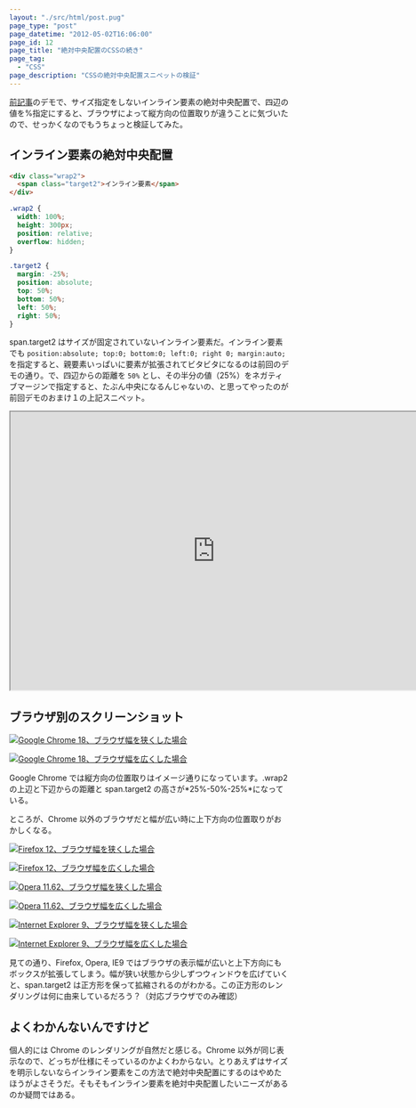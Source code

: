 ```yaml
---
layout: "./src/html/post.pug"
page_type: "post"
page_datetime: "2012-05-02T16:06:00"
page_id: 12
page_title: "絶対中央配置のCSSの続き"
page_tag:
  - "CSS"
page_description: "CSSの絶対中央配置スニペットの検証"
---
```


[前記事](/archives/11.html)のデモで、サイズ指定をしないインライン要素の絶対中央配置で、四辺の値を%指定にすると、ブラウザによって縦方向の位置取りが違うことに気づいたので、せっかくなのでもうちょっと検証してみた。

## インライン要素の絶対中央配置

```html
<div class="wrap2">
  <span class="target2">インライン要素</span>
</div>
```

```css
.wrap2 {
  width: 100%;
  height: 300px;
  position: relative;
  overflow: hidden;
}

.target2 {
  margin: -25%;
  position: absolute;
  top: 50%;
  bottom: 50%;
  left: 50%;
  right: 50%;
}
```

span.target2 はサイズが固定されていないインライン要素だ。インライン要素でも `position:absolute; top:0; bottom:0; left:0; right 0; margin:auto;` を指定すると、親要素いっぱいに要素が拡張されてビタビタになるのは前回のデモの通り。で、四辺からの距離を `50%` とし、その半分の値（25%）をネガティブマージンで指定すると、たぶん中央になるんじゃないの、と思ってやったのが前回デモのおまけ１の上記スニペット。

<iframe width="736" height="500" src="https://jsfiddle.net/wcgba6x0/embedded/result,html,css/" allowfullscreen></iframe>

## ブラウザ別のスクリーンショット

<a href="/img/inline-element-with-pointer-events-none/chrome_thin.png"><img src="/img/inline-element-with-pointer-events-none/chrome_thin.png" alt="Google Chrome 18、ブラウザ幅を狭くした場合" /></a>

<a href="/img/inline-element-with-pointer-events-none/chrome_wide.png"><img src="/img/inline-element-with-pointer-events-none/chrome_wide.png" alt="Google Chrome 18、ブラウザ幅を広くした場合" /></a>

Google Chrome では縦方向の位置取りはイメージ通りになっています。.wrap2 の上辺と下辺からの距離と span.target2 の高さが*25%-50%-25%*になっている。

ところが、Chrome 以外のブラウザだと幅が広い時に上下方向の位置取りがおかしくなる。

<a href="/img/inline-element-with-pointer-events-none/ff_thin.png"><img src="/img/inline-element-with-pointer-events-none/ff_thin.png" alt="Firefox 12、ブラウザ幅を狭くした場合" /></a>

<a href="/img/inline-element-with-pointer-events-none/ff_wide.png"><img src="/img/inline-element-with-pointer-events-none/ff_wide.png" alt="Firefox 12、ブラウザ幅を広くした場合" /></a>

<a href="/img/inline-element-with-pointer-events-none/opera_thin.png"><img src="/img/inline-element-with-pointer-events-none/opera_thin.png" alt="Opera 11.62、ブラウザ幅を狭くした場合" /></a>

<a href="/img/inline-element-with-pointer-events-none/opera_wide.png"><img src="/img/inline-element-with-pointer-events-none/opera_wide.png" alt="Opera 11.62、ブラウザ幅を広くした場合" /></a>

<a href="/img/inline-element-with-pointer-events-none/ie9_thin.png"><img src="/img/inline-element-with-pointer-events-none/ie9_thin.png" alt="Internet Explorer 9、ブラウザ幅を狭くした場合" /></a>

<a href="/img/inline-element-with-pointer-events-none/ie9_wide.png"><img src="/img/inline-element-with-pointer-events-none/ie9_wide.png" alt="Internet Explorer 9、ブラウザ幅を広くした場合" /></a>

見ての通り、Firefox, Opera, IE9 ではブラウザの表示幅が広いと上下方向にもボックスが拡張してしまう。幅が狭い状態から少しずつウィンドウを広げていくと、span.target2 は正方形を保って拡縮されるのがわかる。この正方形のレンダリングは何に由来しているだろう？（対応ブラウザでのみ確認）

## よくわかんないんですけど

個人的には Chrome のレンダリングが自然だと感じる。Chrome 以外が同じ表示なので、どっちが仕様にそっているのかよくわからない。とりあえずはサイズを明示しないならインライン要素をこの方法で絶対中央配置にするのはやめたほうがよさそうだ。そもそもインライン要素を絶対中央配置したいニーズがあるのか疑問ではある。
